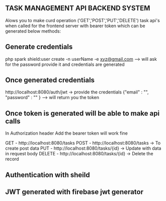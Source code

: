 ## TASK MANAGEMENT API BACKEND SYSTEM

Alows you to make curd operation ('GET','POST','PUT','DELETE') task api's when called for the frontend server with bearer token which can be generated below methods:

## Generate credentials
php spark shield:user create -n userName -e xyz@gmail.com --> will ask for the password provide it and credentials are generated

## Once generated credentials 
http://localhost:8080/auth/jwt -> provide the credentials {"email" : "", "password" : "" } --> will return you the token 

## Once token is generated will be able to make api calls 
In Authorization header Add the bearer token will work fine 

GET - http://localhost:8080/tasks
POST - http://localhost:8080/tasks -> To create post data
PUT - http://localhost:8080/tasks/{id} -> Update with data in request body
DELETE - http://localhost:8080/tasks/{id} -> Delete the record

## Authentication with sheild
## JWT generated with firebase jwt generator